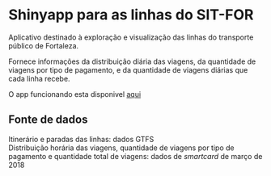 # Shinyapp para as linhas do SIT-FOR

Aplicativo destinado à exploração e visualização das linhas do transporte público de Fortaleza.

Fornece informações da distribuição diária das viagens, da quantidade de viagens por tipo de pagamento, e da quantidade de viagens diárias que cada linha recebe.

O app funcionando esta disponivel [aqui](https://kauebraga.shinyapps.io/sitfor_linhas/)

## Fonte de dados

Itinerário e paradas das linhas: dados GTFS  
Distribuição horária das viagens, quantidade de viagens por tipo de pagamento e quantidade total de viagens: dados de *smartcard* de março de 2018
